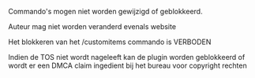 Commando's mogen niet worden gewijzigd of geblokkeerd.  
  
Auteur mag niet worden veranderd evenals website  
  
  
Het blokkeren van het /customitems commando is VERBODEN
  
  
  
Indien de TOS niet wordt nageleeft kan de plugin worden geblokkeerd of wordt er een DMCA claim ingedient bij het bureau voor copyright rechten